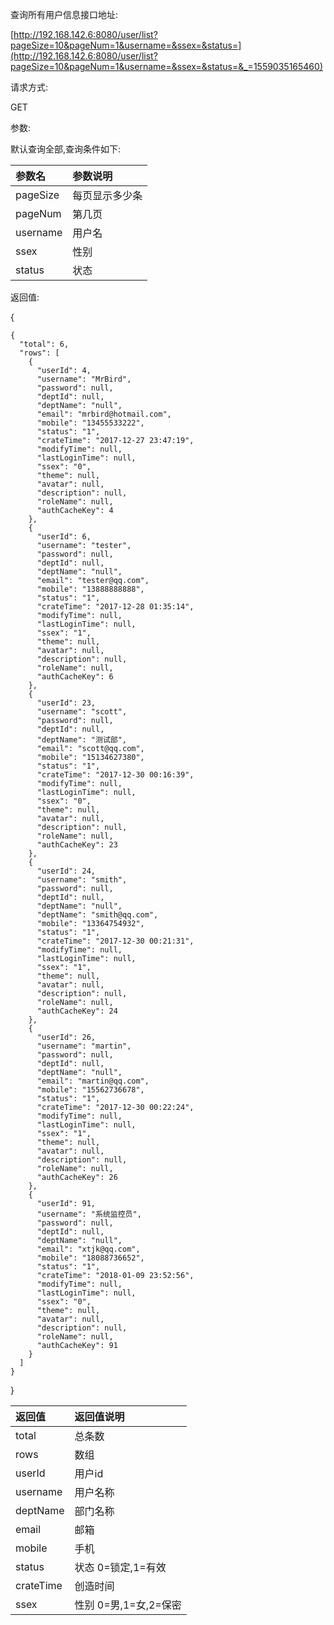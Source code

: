 查询所有用户信息接口地址:

[http://192.168.142.6:8080/user/list?pageSize=10&pageNum=1&username=&ssex=&status=](http://192.168.142.6:8080/user/list?pageSize=10&pageNum=1&username=&ssex=&status=&_=1559035165460)

请求方式:

GET

参数:

默认查询全部,查询条件如下:

| 参数名 | 参数说明 |
| :--- | :--- |
| pageSize | 每页显示多少条 |
| pageNum | 第几页 |
| username | 用户名 |
| ssex | 性别 |
| status | 状态 |

返回值:

{

```
{
  "total": 6,
  "rows": [
    {
      "userId": 4,
      "username": "MrBird",
      "password": null,
      "deptId": null,
      "deptName": "null",
      "email": "mrbird@hotmail.com",
      "mobile": "13455533222",
      "status": "1",
      "crateTime": "2017-12-27 23:47:19",
      "modifyTime": null,
      "lastLoginTime": null,
      "ssex": "0",
      "theme": null,
      "avatar": null,
      "description": null,
      "roleName": null,
      "authCacheKey": 4
    },
    {
      "userId": 6,
      "username": "tester",
      "password": null,
      "deptId": null,
      "deptName": "null",
      "email": "tester@qq.com",
      "mobile": "13888888888",
      "status": "1",
      "crateTime": "2017-12-28 01:35:14",
      "modifyTime": null,
      "lastLoginTime": null,
      "ssex": "1",
      "theme": null,
      "avatar": null,
      "description": null,
      "roleName": null,
      "authCacheKey": 6
    },
    {
      "userId": 23,
      "username": "scott",
      "password": null,
      "deptId": null,
      "deptName": "测试部",
      "email": "scott@qq.com",
      "mobile": "15134627380",
      "status": "1",
      "crateTime": "2017-12-30 00:16:39",
      "modifyTime": null,
      "lastLoginTime": null,
      "ssex": "0",
      "theme": null,
      "avatar": null,
      "description": null,
      "roleName": null,
      "authCacheKey": 23
    },
    {
      "userId": 24,
      "username": "smith",
      "password": null,
      "deptId": null,
      "deptName": "null",
      "deptName": "smith@qq.com",
      "mobile": "13364754932",
      "status": "1",
      "crateTime": "2017-12-30 00:21:31",
      "modifyTime": null,
      "lastLoginTime": null,
      "ssex": "1",
      "theme": null,
      "avatar": null,
      "description": null,
      "roleName": null,
      "authCacheKey": 24
    },
    {
      "userId": 26,
      "username": "martin",
      "password": null,
      "deptId": null,
      "deptName": "null",
      "email": "martin@qq.com",
      "mobile": "15562736678",
      "status": "1",
      "crateTime": "2017-12-30 00:22:24",
      "modifyTime": null,
      "lastLoginTime": null,
      "ssex": "1",
      "theme": null,
      "avatar": null,
      "description": null,
      "roleName": null,
      "authCacheKey": 26
    },
    {
      "userId": 91,
      "username": "系统监控员",
      "password": null,
      "deptId": null,
      "deptName": "null",
      "email": "xtjk@qq.com",
      "mobile": "18088736652",
      "status": "1",
      "crateTime": "2018-01-09 23:52:56",
      "modifyTime": null,
      "lastLoginTime": null,
      "ssex": "0",
      "theme": null,
      "avatar": null,
      "description": null,
      "roleName": null,
      "authCacheKey": 91
    }
  ]
}
```

}

| 返回值 | 返回值说明 |
| :--- | :--- |
| total | 总条数 |
| rows | 数组 |
| userId | 用户id |
| username | 用户名称 |
| deptName | 部门名称 |
| email | 邮箱 |
| mobile | 手机 |
| status | 状态  0=锁定,1=有效 |
| crateTime | 创造时间 |
| ssex | 性别 0=男,1=女,2=保密 |



